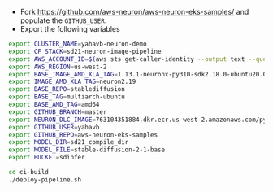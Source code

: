 
* Fork https://github.com/aws-neuron/aws-neuron-eks-samples/ and populate the `GITHUB_USER`.
* Export the following variables
```bash
export CLUSTER_NAME=yahavb-neuron-demo
export CF_STACK=sd21-neuron-image-pipeline
export AWS_ACCOUNT_ID=$(aws sts get-caller-identity --output text --query Account)
export AWS_REGION=us-west-2
export BASE_IMAGE_AMD_XLA_TAG=1.13.1-neuronx-py310-sdk2.18.0-ubuntu20.04
export IMAGE_AMD_XLA_TAG=neuron2.19
export BASE_REPO=stablediffusion
export BASE_TAG=multiarch-ubuntu
export BASE_AMD_TAG=amd64
export GITHUB_BRANCH=master
export NEURON_DLC_IMAGE=763104351884.dkr.ecr.us-west-2.amazonaws.com/pytorch-inference-neuronx:1.13.1-neuronx-py310-sdk2.18.0-ubuntu20.04
export GITHUB_USER=yahavb
export GITHUB_REPO=aws-neuron-eks-samples
export MODEL_DIR=sd21_compile_dir
export MODEL_FILE=stable-diffusion-2-1-base
export BUCKET=sdinfer
```

```bash
cd ci-build
./deploy-pipeline.sh
```
